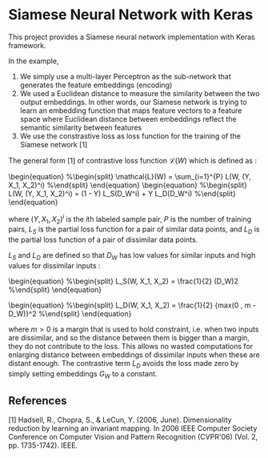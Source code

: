 # Siamese Neural Network with Keras

This project provides a Siamese neural network implementation with Keras framework.


In the example,
1. We simply use a multi-layer Perceptron as the sub-network that generates the feature embeddings (encoding)
2. We used a Euclidean distance to measure the similarity between the two output embeddings. In other words, our Siamese network is trying to learn an embedding function that maps feature vectors to a feature space where Euclidean distance between embeddings reflect the semantic similarity between features  
3. We use the constrastive loss as loss function for the training of the Siamese network [1]

The general form [1] of contrastive loss function $\mathcal{L}(W)$ which is defined as :

\begin{equation}
%\begin{split}
\mathcal{L}(W) = \sum_{i=1}^{P} L(W, (Y, X_1, X_2)^i)
%\end{split}
\end{equation}
\begin{equation}
%\begin{split}
L(W, (Y, X_1, X_2)^i) = (1 - Y) L_S(D_W^i) + Y L_D(D_W^i)
%\end{split}
\end{equation}

where $(Y, X_1, X_2)^i$ is the $i$th labeled sample pair, $P$ is the number of training pairs, $L_S$ is the partial loss function for a pair of similar data points, and $L_D$ is the partial loss function of a pair of dissimilar data points. 

$L_S$ and $L_D$ are defined so that $D_W$ has low values for similar inputs and high values for dissimilar inputs :

\begin{equation}
%\begin{split}
L_S(W, X_1, X_2) = \frac{1}{2} (D_W)2 
%\end{split}
\end{equation}

\begin{equation}
%\begin{split}
L_D(W, X_1, X_2) = \frac{1}{2} {max(0 , m - D_W)}^2
%\end{split}
\end{equation}

where $m>0$ is a margin that is used to hold constraint, i.e. when two inputs are dissimilar, and so the distance between them is bigger than a margin, they do not contribute to the loss. This allows no wasted computations for enlarging distance between embeddings of dissimilar inputs when these are distant enough. The contrastive term $L_D$ avoids the loss made zero by simply setting embeddings $G_W$ to a constant.



## References

[1] Hadsell, R., Chopra, S., & LeCun, Y. (2006, June). Dimensionality reduction by learning an invariant mapping. In 2006 IEEE Computer Society Conference on Computer Vision and Pattern Recognition (CVPR'06) (Vol. 2, pp. 1735-1742). IEEE.
